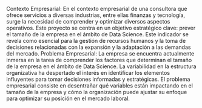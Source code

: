 Contexto Empresarial:
En el contexto empresarial de una consultora que ofrece servicios a diversas industrias, entre ellas finanzas y 
tecnología, surge la necesidad de comprender y optimizar diversos aspectos operativos. Este proyecto se
centra en un objetivo estratégico clave: prever el tamaño de la empresa en el ámbito de Data Science. Este
indicador se revela como esencial para la gestión de recursos humanos y la toma de decisiones relacionadas
con la expansión y la adaptación a las demandas del mercado.
Problema Empresarial:
La empresa se encuentra actualmente inmersa en la tarea de comprender los factores que determinan el
tamaño de la empresa en el ámbito de Data Science. La variabilidad en la estructura organizativa ha
despertado el interés en identificar los elementos influyentes para tomar decisiones informadas y estratégicas.
El problema empresarial consiste en desentrañar qué variables están impactando en el tamaño de la empresa
y cómo la organización puede ajustar su enfoque para optimizar su posición en el mercado laboral.
